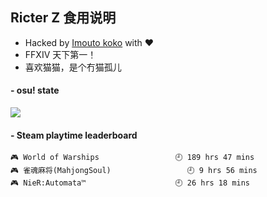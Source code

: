 ## Ricter Z 食用说明
- Hacked by [Imouto koko](https://osu.ppy.sh/users/7679162) with ❤️
- FFXIV 天下第一！
- 喜欢猫猫，是个冇猫孤儿

#### - osu! state
![](http://97.64.19.89:8080/api/v1/stat/4448675?1)

<!-- steam-box start -->
#### - Steam playtime leaderboard
```text
🎮 World of Warships                 🕘 189 hrs 47 mins
🎮 雀魂麻将(MahjongSoul)                 🕘 9 hrs 56 mins
🎮 NieR:Automata™                    🕘 26 hrs 18 mins
```
<!-- Powered by https://github.com/YouEclipse/steam-box . -->
<!-- steam-box end -->
